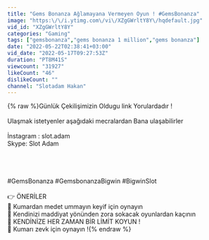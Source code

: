 ```yaml
---
title: "Gems Bonanza Ağlamayana Vermeyen Oyun ! #GemsBonanza"
image: "https:\/\/i.ytimg.com\/vi\/XZgGWrltY8Y\/hqdefault.jpg"
vid_id: "XZgGWrltY8Y"
categories: "Gaming"
tags: ["gemsbonanza","gems bonanza 1 million","gems bonanza"]
date: "2022-05-22T02:38:41+03:00"
vid_date: "2022-05-17T09:27:53Z"
duration: "PT8M41S"
viewcount: "31927"
likeCount: "46"
dislikeCount: ""
channel: "Slotadam Hakan"
---
```

{% raw %}Günlük Çekilişimizin Oldugu link Yorulardadır !<br /><br />Ulaşmak istetyenler aşağıdaki mecralardan Bana ulaşabilirler<br /><br />İnstagram : slot.adam<br />Skype: Slot Adam<br /><br /><br /><br /><br />#GemsBonanza #GemsbonanzaBigwin #BigwinSlot <br /><br />👉  ÖNERİLER<br />🎲 Kumardan medet ummayın keyif için oynayın  <br />🎲 Kendinizi maddiyat yönünden zora sokacak oyunlardan kaçının<br />🎲 KENDİNİZE HER ZAMAN BİR LİMİT KOYUN !<br />🎲 Kumarı zevk için oynayın !{% endraw %}
